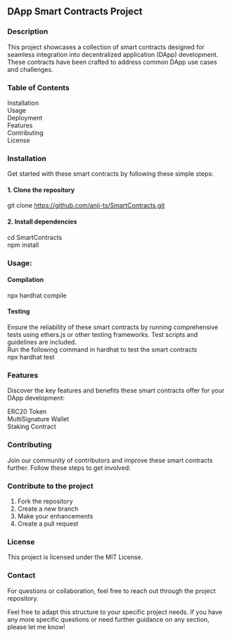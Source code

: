 ## DApp Smart Contracts Project

### Description
This project showcases a collection of smart contracts designed for seamless integration into decentralized application (DApp) development. These contracts have been crafted to address common DApp use cases and challenges.

### Table of Contents
Installation  
Usage    
Deployment  
Features  
Contributing  
License  


### Installation
Get started with these smart contracts by following these simple steps:

#### 1. Clone the repository
git clone https://github.com/anji-ts/SmartContracts.git

#### 2. Install dependencies
cd SmartContracts  
npm install

### Usage:

#### Compilation
npx hardhat compile
#### Testing
Ensure the reliability of these smart contracts by running comprehensive tests using ethers.js or other testing frameworks. Test scripts and guidelines are included.  
Run the following command in hardhat to test the smart contracts   
npx hardhat test

### Features
Discover the key features and benefits these smart contracts offer for your DApp development:

ERC20 Token    
MultiSignature Wallet  
Staking Contract  

### Contributing
Join our community of contributors and improve these smart contracts further. Follow these steps to get involved:

### Contribute to the project
1. Fork the repository  
2. Create a new branch  
3. Make your enhancements  
4. Create a pull request  

### License
This project is licensed under the MIT License.

### Contact
For questions or collaboration, feel free to reach out through the project repository.

Feel free to adapt this structure to your specific project needs. If you have any more specific questions or need further guidance on any section, please let me know!



